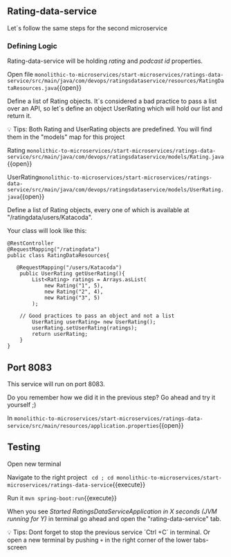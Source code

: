 
## Rating-data-service 

Let´s follow the same steps for the second microservice


### Defining Logic

Rating-data-service will be holding *rating* and *podcast id* properties.

Open file `monolithic-to-microservices/start-microservices/ratings-data-service/src/main/java/com/devops/ratingsdataservice/resources/RatingDataResources.java`{{open}}

Define a list of Rating objects.
It´s considered a bad practice to pass a list over an API, so let´s define an object UserRating  which will hold our list and return it.

💡 Tips: Both Rating and UserRating objects are predefined. You will find them in the "models" map for this project

Rating `monolithic-to-microservices/start-microservices/ratings-data-service/src/main/java/com/devops/ratingsdataservice/models/Rating.java`{{open}}

UserRating`monolithic-to-microservices/start-microservices/ratings-data-service/src/main/java/com/devops/ratingsdataservice/models/UserRating.java`{{open}}

Define a list of Rating objects, every one of which is available at "/ratingdata/users/Katacoda".

Your class will look like this:

```
@RestController
@RequestMapping("/ratingdata")
public class RatingDataResources{

   @RequestMapping("/users/Katacoda")
    public UserRating getUserRating(){
        List<Rating> ratings = Arrays.asList(
            new Rating("1", 5), 
            new Rating("2", 4),
            new Rating("3", 5)
        );
   
    // Good practices to pass an object and not a list
        UserRating userRating= new UserRating();
        userRating.setUserRating(ratings);
        return userRating;
    }
} 
```

## Port 8083

This service will run on port 8083.

Do you remember how we did it in the previous step? Go ahead and try it yourself ;) 

In `monolithic-to-microservices/start-microservices/ratings-data-service/src/main/resources/application.properties`{{open}} 

## Testing

Open new terminal

Navigate to the right project ` cd ; cd monolithic-to-microservices/start-microservices/ratings-data-service`{{execute}}

Run it `mvn spring-boot:run`{{execute}}

When you see *Started RatingsDataServiceApplication in X seconds (JVM running for Y)* in terminal go ahead and open the "rating-data-service" tab.

💡 Tips: Dont forget to stop the previous service ´Ctrl +C´ in terminal. Or open a new terminal by pushing `+` in the right corner of the lower tabs-screen
